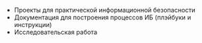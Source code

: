 - Проекты для практической информационной безопасности
- Документация для построения процессов ИБ (плэйбуки и инструкции)
- Исследовательская работа

